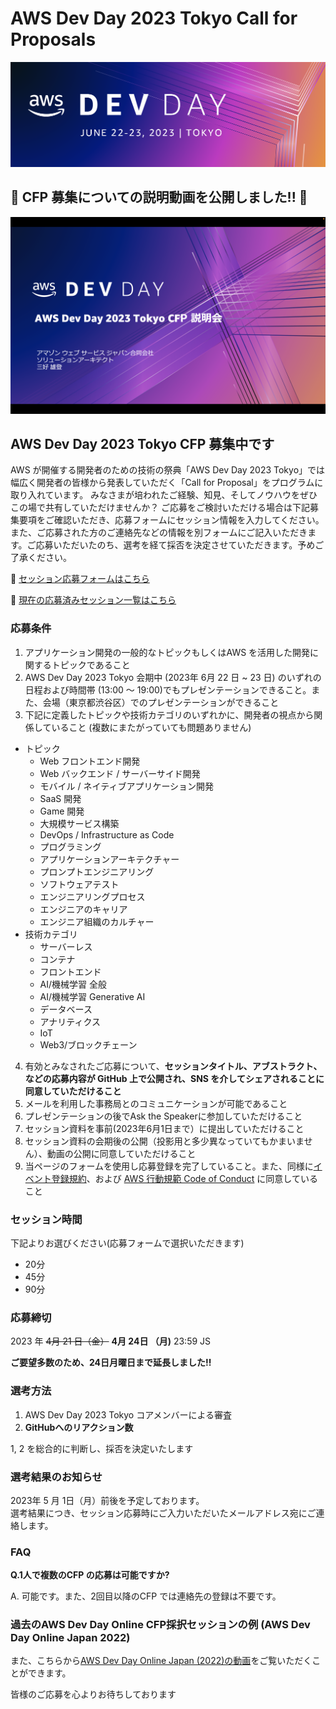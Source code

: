 # AWS Dev Day 2023 Tokyo Call for Proposals

<p align="center">
  <img src="res/banner.png" />
</p>

## 🎥 CFP 募集についての説明動画を公開しました!! 🎥
[![CFP募集についての説明](res/thumbnail.png)](https://www.youtube.com/watch?v=ECwCPV7NnwM)

## AWS Dev Day 2023 Tokyo CFP 募集中です

AWS が開催する開発者のための技術の祭典「AWS Dev Day 2023 Tokyo」では幅広く開発者の皆様から発表していただく「Call for Proposal」をプログラムに取り入れています。 みなさまが培われたご経験、知見、そしてノウハウをぜひこの場で共有していただけませんか？ ご応募をご検討いただける場合は下記募集要項をご確認いただき、応募フォームにセッション情報を入力してください。また、ご応募された方のご連絡先などの情報を別フォームにご記入いただきます。ご応募いただいたのち、選考を経て採否を決定させていただきます。予めご了承ください。

:pencil: [セッション応募フォームはこちら](https://github.com/aws-events/aws-dev-day-tokyo-2023-cfp/issues/new?assignees=khenovia&labels=cfp&template=cfp.yml&title=%3C%E3%82%BB%E3%83%83%E3%82%B7%E3%83%A7%E3%83%B3%E3%82%BF%E3%82%A4%E3%83%88%E3%83%AB%E3%82%92%E6%9C%80%E5%A4%A740%E6%96%87%E5%AD%97%E7%A8%8B%E5%BA%A6%E3%81%A7%E8%A8%98%E5%85%A5%E3%81%97%E3%81%A6%E3%81%8F%E3%81%A0%E3%81%95%E3%81%84%3E)

:rocket: [現在の応募済みセッション一覧はこちら](https://github.com/aws-events/aws-dev-day-tokyo-2023-cfp/issues)

### 応募条件

1. アプリケーション開発の一般的なトピックもしくはAWS を活用した開発に関するトピックであること
2. AWS Dev Day 2023 Tokyo 会期中 (2023年 6月 22 日 ~ 23 日) のいずれの日程および時間帯 (13:00 ～ 19:00)でもプレゼンテーションできること。また、会場（東京都渋谷区）でのプレゼンテーションができること
3. 下記に定義したトピックや技術カテゴリのいずれかに、開発者の視点から関係していること (複数にまたがっていても問題ありません)
  - トピック
    - Web フロントエンド開発
    - Web バックエンド / サーバーサイド開発
    - モバイル / ネイティブアプリケーション開発
    - SaaS 開発
    - Game 開発
    - 大規模サービス構築
    - DevOps / Infrastructure as Code
    - プログラミング
    - アプリケーションアーキテクチャー
    - プロンプトエンジニアリング
    - ソフトウェアテスト
    - エンジニアリングプロセス
    - エンジニアのキャリア
    - エンジニア組織のカルチャー
  - 技術カテゴリ
    - サーバーレス
    - コンテナ
    - フロントエンド
    - AI/機械学習 全般
    - AI/機械学習 Generative AI
    - データベース
    - アナリティクス
    - IoT
    - Web3/ブロックチェーン
4. 有効とみなされたご応募について、**セッションタイトル、アブストラクト、などの応募内容が GitHub 上で公開され、SNS を介してシェアされることに同意していただけること**
5. メールを利用した事務局とのコミュニケーションが可能であること
6. プレゼンテーションの後でAsk the Speakerに参加していただけること
7. セッション資料を事前(2023年6月1日まで）に提出していただけること
8. セッション資料の会期後の公開（投影用と多少異なっていてもかまいません）、動画の公開に同意していただけること
9. 当ページのフォームを使用し応募登録を完了していること。また、同様に[イベント登録規約](https://aws.amazon.com/events/terms/)、および [AWS 行動規範 Code of Conduct](https://aws.amazon.com/codesofconduct/) に同意していること

### セッション時間
下記よりお選びください(応募フォームで選択いただきます)
- 20分
- 45分
- 90分

### 応募締切

2023 年 ~~4月 21 日（金）~~ **4月 24日 （月)** 23:59 JS

**ご要望多数のため、24日月曜日まで延長しました!!**

### 選考方法

1. AWS Dev Day 2023 Tokyo コアメンバーによる審査
2. **GitHubへのリアクション数**

1, 2 を総合的に判断し、採否を決定いたします

### 選考結果のお知らせ

2023年 5 月 1日（月）前後を予定しております。  
選考結果につき、セッション応募時にご入力いただいたメールアドレス宛にご連絡します。

### FAQ

**Q.1人で複数のCFP の応募は可能ですか?**

A. 可能です。また、2回目以降のCFP では連絡先の登録は不要です。

### 過去のAWS Dev Day Online CFP採択セッションの例 (AWS Dev Day Online Japan 2022)

また、こちらから[AWS Dev Day Online Japan (2022)の動画](https://youtube.com/playlist?list=PLzWGOASvSx6Htjm-P2nu65yfJ9mAT3hoG)をご覧いただくことができます。

皆様のご応募を心よりお待ちしております
